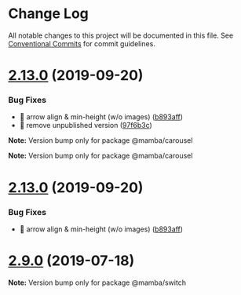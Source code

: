 # Change Log

All notable changes to this project will be documented in this file.
See [Conventional Commits](https://conventionalcommits.org) for commit guidelines.

# [2.13.0](https://github.com/stone-payments/pos-mamba-sdk/compare/v2.9.1...v2.13.0) (2019-09-20)


### Bug Fixes

* 🐛 arrow align & min-height (w/o images) ([b893aff](https://github.com/stone-payments/pos-mamba-sdk/commit/b893aff))
* 🐛 remove unpublished version ([97f6b3c](https://github.com/stone-payments/pos-mamba-sdk/commit/97f6b3c))







**Note:** Version bump only for package @mamba/carousel







**Note:** Version bump only for package @mamba/carousel





# [2.13.0](https://github.com/stone-payments/pos-mamba-sdk/compare/v2.9.1...v2.13.0) (2019-09-20)


### Bug Fixes

* 🐛 arrow align & min-height (w/o images) ([b893aff](https://github.com/stone-payments/pos-mamba-sdk/commit/b893aff))





# [2.9.0](https://github.com/stone-payments/pos-mamba-sdk/compare/v2.8.3...v2.9.0) (2019-07-18)

**Note:** Version bump only for package @mamba/switch
